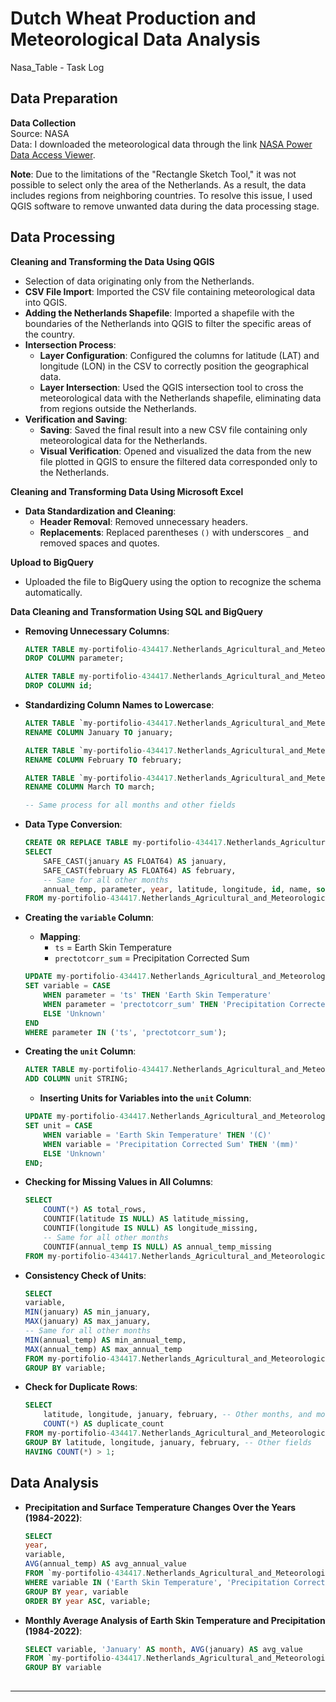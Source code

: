 # Dutch Wheat Production and Meteorological Data Analysis

Nasa_Table - Task Log

## Data Preparation

**Data Collection**  
Source: NASA  
Data: I downloaded the meteorological data through the link [NASA Power Data Access Viewer](https://power.larc.nasa.gov/data-access-viewer/).

**Note**: Due to the limitations of the "Rectangle Sketch Tool," it was not possible to select only the area of the Netherlands. As a result, the data includes regions from neighboring countries. To resolve this issue, I used QGIS software to remove unwanted data during the data processing stage.

## Data Processing

**Cleaning and Transforming the Data Using QGIS**  
- Selection of data originating only from the Netherlands.
- **CSV File Import**: Imported the CSV file containing meteorological data into QGIS.
- **Adding the Netherlands Shapefile**: Imported a shapefile with the boundaries of the Netherlands into QGIS to filter the specific areas of the country.
- **Intersection Process**:
  - **Layer Configuration**: Configured the columns for latitude (LAT) and longitude (LON) in the CSV to correctly position the geographical data.
  - **Layer Intersection**: Used the QGIS intersection tool to cross the meteorological data with the Netherlands shapefile, eliminating data from regions outside the Netherlands.
- **Verification and Saving**:
  - **Saving**: Saved the final result into a new CSV file containing only meteorological data for the Netherlands.
  - **Visual Verification**: Opened and visualized the data from the new file plotted in QGIS to ensure the filtered data corresponded only to the Netherlands.

**Cleaning and Transforming Data Using Microsoft Excel**  
- **Data Standardization and Cleaning**:
  - **Header Removal**: Removed unnecessary headers.
  - **Replacements**: Replaced parentheses `()` with underscores `_` and removed spaces and quotes.

**Upload to BigQuery**  
- Uploaded the file to BigQuery using the option to recognize the schema automatically.

**Data Cleaning and Transformation Using SQL and BigQuery**

- **Removing Unnecessary Columns**:
  ```sql
  ALTER TABLE my-portifolio-434417.Netherlands_Agricultural_and_Meteorological_Data.nasa_table
  DROP COLUMN parameter;
  
  ALTER TABLE my-portifolio-434417.Netherlands_Agricultural_and_Meteorological_Data.nasa_table
  DROP COLUMN id;
  ```

- **Standardizing Column Names to Lowercase**:
  ```sql
  ALTER TABLE `my-portifolio-434417.Netherlands_Agricultural_and_Meteorological_Data.nasa_table`
  RENAME COLUMN January TO january;

  ALTER TABLE `my-portifolio-434417.Netherlands_Agricultural_and_Meteorological_Data.nasa_table`
  RENAME COLUMN February TO february;

  ALTER TABLE `my-portifolio-434417.Netherlands_Agricultural_and_Meteorological_Data.nasa_table`
  RENAME COLUMN March TO march;
  
  -- Same process for all months and other fields
  ```

- **Data Type Conversion**:
  ```sql
  CREATE OR REPLACE TABLE my-portifolio-434417.Netherlands_Agricultural_and_Meteorological_Data.nasa_table AS
  SELECT
      SAFE_CAST(january AS FLOAT64) AS january,
      SAFE_CAST(february AS FLOAT64) AS february,
      -- Same for all other months
      annual_temp, parameter, year, latitude, longitude, id, name, source
  FROM my-portifolio-434417.Netherlands_Agricultural_and_Meteorological_Data.nasa_table;
  ```

- **Creating the `variable` Column**:
  - **Mapping**:
    - `ts` = Earth Skin Temperature  
    - `prectotcorr_sum` = Precipitation Corrected Sum
  ```sql
  UPDATE my-portifolio-434417.Netherlands_Agricultural_and_Meteorological_Data.nasa_table
  SET variable = CASE
      WHEN parameter = 'ts' THEN 'Earth Skin Temperature'
      WHEN parameter = 'prectotcorr_sum' THEN 'Precipitation Corrected Sum'
      ELSE 'Unknown'
  END
  WHERE parameter IN ('ts', 'prectotcorr_sum');
  ```

- **Creating the `unit` Column**:
  ```sql
  ALTER TABLE my-portifolio-434417.Netherlands_Agricultural_and_Meteorological_Data.nasa_table
  ADD COLUMN unit STRING;
  ```

  - **Inserting Units for Variables into the `unit` Column**:
  ```sql
  UPDATE my-portifolio-434417.Netherlands_Agricultural_and_Meteorological_Data.nasa_table
  SET unit = CASE
      WHEN variable = 'Earth Skin Temperature' THEN '(C)'
      WHEN variable = 'Precipitation Corrected Sum' THEN '(mm)'
      ELSE 'Unknown'
  END;
  ```

- **Checking for Missing Values in All Columns**:
  ```sql
  SELECT
      COUNT(*) AS total_rows,
      COUNTIF(latitude IS NULL) AS latitude_missing,
      COUNTIF(longitude IS NULL) AS longitude_missing,
      -- Same for all other months
      COUNTIF(annual_temp IS NULL) AS annual_temp_missing
  FROM my-portifolio-434417.Netherlands_Agricultural_and_Meteorological_Data.nasa_table;
  ```

- **Consistency Check of Units**:
  ```sql
  SELECT
  variable,
  MIN(january) AS min_january,
  MAX(january) AS max_january,
  -- Same for all other months
  MIN(annual_temp) AS min_annual_temp,
  MAX(annual_temp) AS max_annual_temp
  FROM my-portifolio-434417.Netherlands_Agricultural_and_Meteorological_Data.nasa_table
  GROUP BY variable;
  ```

- **Check for Duplicate Rows**:
  ```sql
  SELECT
      latitude, longitude, january, february, -- Other months, and more fields
      COUNT(*) AS duplicate_count
  FROM my-portifolio-434417.Netherlands_Agricultural_and_Meteorological_Data.nasa_table
  GROUP BY latitude, longitude, january, february, -- Other fields
  HAVING COUNT(*) > 1;
  ```

## Data Analysis
- **Precipitation and Surface Temperature Changes Over the Years (1984-2022)**:
  ```sql
  SELECT 
  year, 
  variable, 
  AVG(annual_temp) AS avg_annual_value
  FROM `my-portifolio-434417.Netherlands_Agricultural_and_Meteorological_Data.nasa_table`
  WHERE variable IN ('Earth Skin Temperature', 'Precipitation Corrected Sum')
  GROUP BY year, variable
  ORDER BY year ASC, variable;
  ```

- **Monthly Average Analysis of Earth Skin Temperature and Precipitation (1984-2022)**:
  ```sql
  SELECT variable, 'January' AS month, AVG(january) AS avg_value
  FROM `my-portifolio-434417.Netherlands_Agricultural_and_Meteorological_Data.nasa_table`
  GROUP BY variable
 

---


